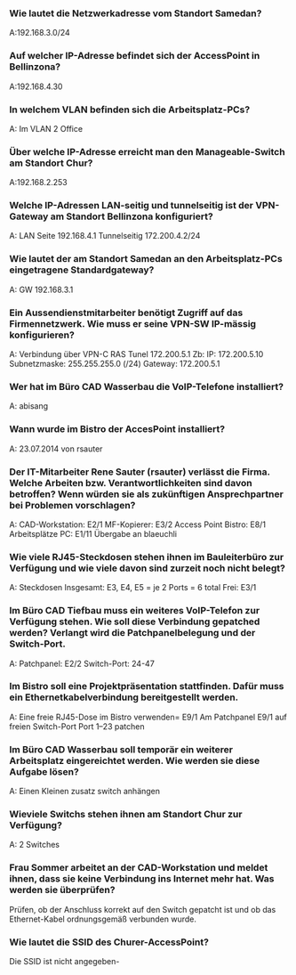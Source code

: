 ### Wie lautet die Netzwerkadresse vom Standort Samedan?
A:192.168.3.0/24
### Auf welcher IP-Adresse befindet sich der AccessPoint in Bellinzona?
A:192.168.4.30
### In welchem VLAN befinden sich die Arbeitsplatz-PCs?
A: Im VLAN 2 Office
### Über welche IP-Adresse erreicht man den Manageable-Switch am Standort Chur?
A:192.168.2.253
### Welche IP-Adressen LAN-seitig und tunnelseitig ist der VPN-Gateway am Standort Bellinzona konfiguriert?
A: LAN Seite 192.168.4.1 
   Tunnelseitig 172.200.4.2/24
### Wie lautet der am Standort Samedan an den Arbeitsplatz-PCs eingetragene Standardgateway?
A: GW 192.168.3.1
### Ein Aussendienstmitarbeiter benötigt Zugriff auf das Firmennetzwerk. Wie muss er seine VPN-SW IP-mässig konfigurieren?
A: Verbindung über VPN-C RAS Tunel 172.200.5.1 
Zb:
IP: 172.200.5.10
Subnetzmaske: 255.255.255.0 (/24)
Gateway: 172.200.5.1

### Wer hat im Büro CAD Wasserbau die VoIP-Telefone installiert?
A: abisang
### Wann wurde im Bistro der AccesPoint installiert?
A: 23.07.2014 von rsauter
### Der IT-Mitarbeiter Rene Sauter (rsauter) verlässt die Firma. Welche Arbeiten bzw. Verantwortlichkeiten sind davon betroffen? Wenn würden sie als zukünftigen Ansprechpartner bei Problemen vorschlagen?
A:
CAD-Workstation: E2/1 
MF-Kopierer: E3/2
Access Point Bistro: E8/1
Arbeitsplätze PC: E1/11
Übergabe an blaeuchli 

### Wie viele RJ45-Steckdosen stehen ihnen im Bauleiterbüro zur Verfügung und wie viele davon sind zurzeit noch nicht belegt?
A:
Steckdosen Insgesamt: E3, E4, E5 = je 2 Ports = 6 total
Frei: E3/1
### Im Büro CAD Tiefbau muss ein weiteres VoIP-Telefon zur Verfügung stehen. Wie soll diese Verbindung gepatched werden? Verlangt wird die Patchpanelbelegung und der Switch-Port.
A:
Patchpanel: E2/2
Switch-Port: 24-47


### Im Bistro soll eine Projektpräsentation stattfinden. Dafür muss ein Ethernetkabelverbindung bereitgestellt werden.
A:
Eine freie RJ45-Dose im Bistro verwenden= E9/1 
Am Patchpanel E9/1 auf freien Switch-Port Port 1–23 patchen

### Im Büro CAD Wasserbau soll temporär ein weiterer Arbeitsplatz eingereichtet werden. Wie werden sie diese Aufgabe lösen?
A:
Einen Kleinen zusatz switch anhängen

### Wieviele Switchs stehen ihnen am Standort Chur zur Verfügung?
A: 2 Switches
### Frau Sommer arbeitet an der CAD-Workstation und meldet ihnen, dass sie keine Verbindung ins Internet mehr hat. Was werden sie überprüfen?
Prüfen, ob der Anschluss korrekt auf den Switch gepatcht ist und ob das Ethernet-Kabel ordnungsgemäß verbunden wurde.
### Wie lautet die SSID des Churer-AccessPoint?
Die SSID ist nicht angegeben-
